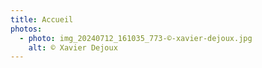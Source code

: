```yaml
---
title: Accueil
photos:
  - photo: img_20240712_161035_773-©-xavier-dejoux.jpg
    alt: © Xavier Dejoux
---
```

